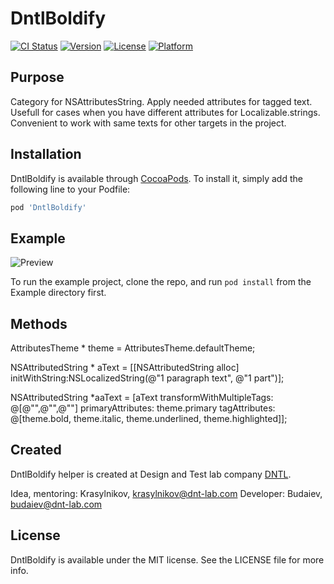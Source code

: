 # DntlBoldify

[![CI Status](https://img.shields.io/travis/Budaiev/DntlBoldify.svg?style=flat)](https://travis-ci.org/Budaiev/DntlBoldify)
[![Version](https://img.shields.io/cocoapods/v/DntlBoldify.svg?style=flat)](https://cocoapods.org/pods/DntlBoldify)
[![License](https://img.shields.io/cocoapods/l/DntlBoldify.svg?style=flat)](https://cocoapods.org/pods/DntlBoldify)
[![Platform](https://img.shields.io/cocoapods/p/DntlBoldify.svg?style=flat)](https://cocoapods.org/pods/DntlBoldify)


Purpose
--------------
Category for NSAttributesString. Apply needed attributes for tagged text.
Usefull for cases when you have different attributes for Localizable.strings.
Convenient to work with same texts for other targets in the project.

## Installation

DntlBoldify is available through [CocoaPods](https://cocoapods.org). To install
it, simply add the following line to your Podfile:

```ruby
pod 'DntlBoldify'
```

## Example

![Preview](preview.gif)

To run the example project, clone the repo, and run `pod install` from the Example directory first.

Methods
---------------------------

AttributesTheme * theme = AttributesTheme.defaultTheme;

NSAttributedString * aText =
[[NSAttributedString alloc] initWithString:NSLocalizedString(@"1 paragraph text", @"1 part")];

NSAttributedString *aaText =
[aText transformWithMultipleTags: @[@"<qw>",@"<we>",@"<rt>"]
primaryAttributes: theme.primary
tagAttributes: @[theme.bold, theme.italic, theme.underlined, theme.highlighted]];


## Created

DntlBoldify helper is created at Design and Test lab company [DNTL](https://www.dnt-lab.com).

Idea, mentoring: Krasylnikov, krasylnikov@dnt-lab.com 
Developer: Budaiev, budaiev@dnt-lab.com

## License

DntlBoldify is available under the MIT license. See the LICENSE file for more info.
